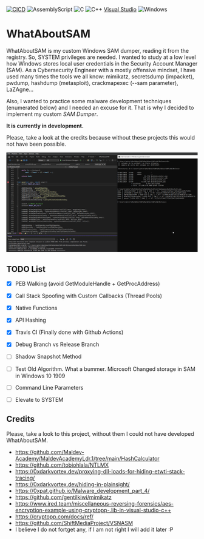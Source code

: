 [![CICD](https://github.com/PeterGabaldon/WhatAboutSAM/actions/workflows/cicd.yml/badge.svg?branch=main)](https://github.com/PeterGabaldon/WhatAboutSAM/actions/workflows/cicd.yml)
![AssemblyScript](https://img.shields.io/badge/assembly%20script-%23000000.svg?style=for-the-badge&logo=assemblyscript&logoColor=white)
![C](https://img.shields.io/badge/c-%2300599C.svg?style=for-the-badge&logo=c&logoColor=white)
![C++](https://img.shields.io/badge/c++-%2300599C.svg?style=for-the-badge&logo=c%2B%2B&logoColor=white)
[Visual Studio](https://img.shields.io/badge/Visual%20Studio-5C2D91.svg?style=for-the-badge&logo=visual-studio&logoColor=white)
![Windows](https://img.shields.io/badge/Windows-0078D6?style=for-the-badge&logo=windows&logoColor=white)

# WhatAboutSAM

WhatAboutSAM is my custom Windows SAM dumper, reading it from the registry. So, SYSTEM privileges are needed. I wanted to study at a low level how Windows stores local user credentials in the Security Account Manager (SAM). As a Cybersecurity Engineer with a mostly offensive mindset, I have used many times the tools we all know: mimikatz, secretsdump (impacket), pwdump, hashdump (metasploit), crackmapexec (--sam parameter), LaZAgne...

Also, I wanted to practice some malware development techniques (enumerated below) and I needed an excuse for it. That is why I decided to implement my custom *SAM Dumper*.

**It is currently in development.**

Please, take a look at the credits because without these projects this would not have been possible.

![Sample execution](/img/sample.exec.png)

## TODO List

- [x] PEB Walking (avoid GetModuleHandle + GetProcAddress)
- [x] Call Stack Spoofing with Custom Callbacks (Thread Pools)
- [x] Native Functions
- [x] API Hashing
- [x] Travis CI (Finally done with Github Actions)
- [x] Debug Branch vs Release Branch
- [ ] Shadow Snapshot Method
- [ ] Test Old Algorithm. What a bummer. Microsoft Changed storage in SAM in Windows 10 1909
- [ ] Command Line Parameters
- [ ] Elevate to SYSTEM


## Credits

Please, take a look to this project, without them I could not have developed WhatAboutSAM.

- https://github.com/Maldev-Academy/MaldevAcademyLdr.1/tree/main/HashCalculator
- https://github.com/tobiohlala/NTLMX
- https://0xdarkvortex.dev/proxying-dll-loads-for-hiding-etwti-stack-tracing/
- https://0xdarkvortex.dev/hiding-in-plainsight/
- https://0xpat.github.io/Malware_development_part_4/
- https://github.com/gentilkiwi/mimikatz
- https://www.ired.team/miscellaneous-reversing-forensics/aes-encryption-example-using-cryptopp-.lib-in-visual-studio-c++
- https://cryptopp.com/docs/ref/
- https://github.com/ShiftMediaProject/VSNASM
- I believe I do not fortget any, if I am not right I will add it later :P


